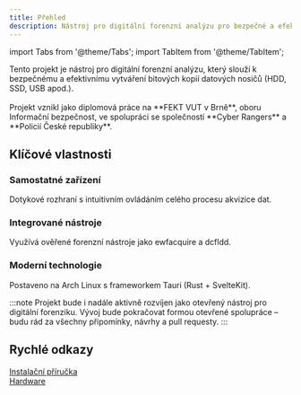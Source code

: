 ```yaml
---
title: Přehled
description: Nástroj pro digitální forenzní analýzu pro bezpečné a efektivní vytváření bitových kopií datových nosičů
---
```


import Tabs from '@theme/Tabs';
import TabItem from '@theme/TabItem';

<div className="hero hero--primary">
  <div className="container">
    <p className="hero__subtitle">
      Tento projekt je nástroj pro digitální forenzní analýzu, který slouží k bezpečnému a efektivnímu vytváření bitových kopií datových nosičů (HDD, SSD, USB apod.).<br/><br/>
      Projekt vznikl jako diplomová práce na **FEKT VUT v Brně**, oboru Informační bezpečnost, ve spolupráci se společností **Cyber Rangers** a **Policií České republiky**.
    </p>
  </div>
</div>

## Klíčové vlastnosti

<div className="row">
  <div className="col col--4 margin-bottom--lg">
    <div className="card">
      <div className="card__header">
        <h3>Samostatné zařízení</h3>
      </div>
      <div className="card__body">
        <p>Dotykové rozhraní s intuitivním ovládáním celého procesu akvizice dat.</p>
      </div>
    </div>
  </div>
  <div className="col col--4 margin-bottom--lg">
    <div className="card">
      <div className="card__header">
        <h3>Integrované nástroje</h3>
      </div>
      <div className="card__body">
        <p>Využívá ověřené forenzní nástroje jako ewfacquire a dcfldd.</p>
      </div>
    </div>
  </div>
  <div className="col col--4 margin-bottom--lg">
    <div className="card">
      <div className="card__header">
        <h3>Moderní technologie</h3>
      </div>
      <div className="card__body">
        <p>Postaveno na Arch Linux s frameworkem Tauri (Rust + SvelteKit).</p>
      </div>
    </div>
  </div>
</div>


:::note
Projekt bude i nadále aktivně rozvíjen jako otevřený nástroj pro digitální forenziku. Vývoj bude pokračovat formou otevřené spolupráce – budu rád za všechny připomínky, návrhy a pull requesty.
:::

## Rychlé odkazy

<div className="row">
  <div className="col col--6">
    <a href="../instalace/os" className="button button--lg button--block button--primary">Instalační příručka</a>
  </div>
  <div className="col col--6">
    <a href="../hardware/komponenty" className="button button--lg button--block button--secondary">Hardware</a>
  </div>
</div>